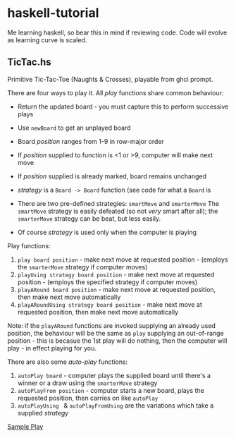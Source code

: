 # haskell-tutorial
Me learning haskell, so bear this in mind if reviewing code.  Code will evolve as learning curve is scaled.

## TicTac.hs
Primitive Tic-Tac-Toe (Naughts & Crosses), playable from ghci prompt.

There are four ways to play it.  All *play* functions share common behaviour:

* Return the updated board - you must capture this to perform successive plays
* Use `newBoard` to get an unplayed board
* Board *position* ranges from 1-9 in row-major order
* If *position* supplied to function is <1 or >9, computer will make next move
* If *position* supplied is already marked, board remains unchanged
* *strategy* is a `Board -> Board` function (see code for what a `Board` is
* There are two pre-defined strategies: `smartMove` and `smarterMove` The `smartMove` strategy is easily defeated (so not *very* smart after all); the `smarterMove` strategy can be beat, but less easily. 

* Of course *strategy* is used only when the computer is playing

Play functions:

1. `play board position`  - make next move at requested position - (employs the `smarterMove` strategy if computer moves)
2. `playUsing strategy board position` - make next move at requested position - (employs the specified strategy if computer moves)
3. `playARound board position`  - make next move at requested position, then make next move automatically 
4. `playARoundUsing strategy board position` - make next move at requested position, then make next move automatically

Note: if the `playARound` functions are invoked supplying an already used position, the behaviour will be the same as `play` supplying an out-of-range position - this is becasue the 1st play will do nothing, then the computer will play - in effect playing for you. 


There are also some *auto-play* functions:

1. `autoPlay board` - computer plays the supplied board until there's a winner or a draw using the `smarterMove` strategy
2. `autoPlayFrom position` - computer starts a new board, plays the requested position, then carries on like `autoPlay`
3. `autoPlayUsing ` & `autoPlayFromUsing` are the variations which take a supplied *strategy* 



[Sample Play](SAMPLEGAME.md)